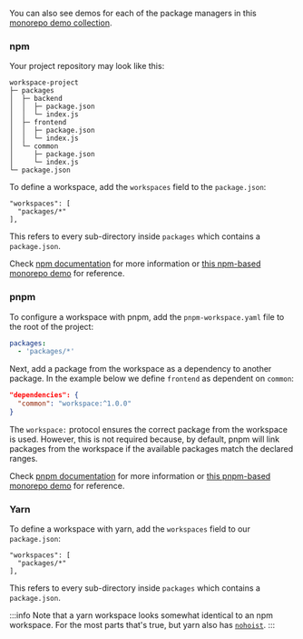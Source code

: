 You can also see demos for each of the package managers in this [monorepo demo collection](https://stackblitz.com/@d3lm/collections/workspaces).

### npm

Your project repository may look like this:

```
workspace-project
├─ packages
│  ├─ backend
│  │  ├─ package.json
│  │  └─ index.js
│  ├─ frontend
│  │  ├─ package.json
│  │  └─ index.js
│  └─ common
│     ├─ package.json
│     └─ index.js
└─ package.json
```

To define a workspace, add the `workspaces` field to the `package.json`:

```
"workspaces": [
  "packages/*"
],
```

This refers to every sub-directory inside `packages` which contains a `package.json`.

Check [npm documentation](https://docs.npmjs.com/cli/v7/using-npm/workspaces) for more information or [this npm-based monorepo demo](https://stackblitz.com/edit/node-4cygsf?file=README.md) for reference. 

### pnpm

To configure a workspace with pnpm, add the `pnpm-workspace.yaml` file to the root of the project:

```yaml
packages:
  - 'packages/*'
```

Next, add a package from the workspace as a dependency to another package. In the example below we define `frontend` as dependent on `common`:

```json
"dependencies": {
  "common": "workspace:^1.0.0"
}
```

The `workspace:` protocol ensures the correct package from the workspace is used. However, this is not required because, by default, pnpm will link packages from the workspace if the available packages match the declared ranges.

Check [pnpm documentation](https://pnpm.io/workspaces) for more information or [this pnpm-based monorepo demo](https://stackblitz.com/edit/node-gw1rvh?file=README.md) for reference. 


### Yarn

To define a workspace with yarn, add the `workspaces` field to our `package.json`:

```
"workspaces": [
  "packages/*"
],
```

This refers to every sub-directory inside `packages` which contains a `package.json`.

:::info
Note that a yarn workspace looks somewhat identical to an npm workspace. For the most parts that's true, but yarn also has [`nohoist`](https://classic.yarnpkg.com/blog/2018/02/15/nohoist).
:::